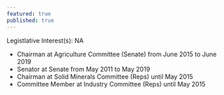 ```yaml
---
featured: true
published: true
---
```

Legistlative Interest(s): NA

* Chairman at Agriculture Committee (Senate) from June 2015 to June 2019
* Senator at Senate from May 2011 to May 2019
* Chairman at Solid Minerals Committee (Reps) until May 2015
* Committee Member at Industry Committee (Reps) until May 2015

